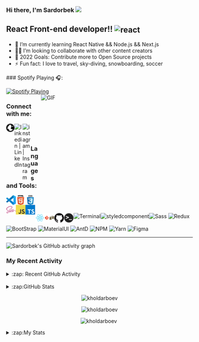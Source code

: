 ### Hi there, I'm Sardorbek <img src="https://media.giphy.com/media/hvRJCLFzcasrR4ia7z/giphy.gif" width="25px">

## React Front-end developer!! <img align="center" alt="react" width="85px" src="https://media.giphy.com/media/iFmw13LV1hHhViPPWz/giphy.gif"/>

- 🌱 I’m currently learning React Native && Node.js && Next.js
- 👨‍💻 I’m looking to collaborate with other content creators
- 🥅 2022 Goals: Contribute more to Open Source projects
- ⚡ Fun fact: I love to travel, sky-diving, snowboarding, soccer

<p float="row">
### Spotify Playing 🎧:
 
[<img src="https://www.southeastblack.com/x/cdn/?https://storage.googleapis.com/production-homestead-v1-0-0/750/376750/UB0wWwig/85bb7a9b2142425e868c707f14d4e0cb" alt="Spotify Playing" width="410" height='320' />](https://open.spotify.com/playlist/4QRUxt16srvkyh7W08g3Wk)
 <img align="right" alt="GIF" src="https://media.giphy.com/media/qgQUggAC3Pfv687qPC/giphy.gif" width="410" height="320"/>
 
</p>

### Connect with me:

[<img align="left" alt="portfolio" width="22px" src="https://raw.githubusercontent.com/iconic/open-iconic/master/svg/globe.svg"/>][website]
[<img align="left" alt="linkedin | LinkedIn" width="22px" src="https://cdn.jsdelivr.net/npm/simple-icons@v3/icons/linkedin.svg" />][linkedin]
[<img align="left"  alt="instagram | Instagram" width="22px" src="https://cdn.jsdelivr.net/npm/simple-icons@v3/icons/instagram.svg"/>][instagram]

<br />
<br />

### Languages and Tools:

<img align="left" alt="Visual Studio Code" width="26px" src="https://raw.githubusercontent.com/github/explore/80688e429a7d4ef2fca1e82350fe8e3517d3494d/topics/visual-studio-code/visual-studio-code.png"/>
<img align="left" alt="HTML5" width="26px" src="https://raw.githubusercontent.com/github/explore/80688e429a7d4ef2fca1e82350fe8e3517d3494d/topics/html/html.png"/>
<img align="left" alt="CSS3" width="26px" src="https://raw.githubusercontent.com/github/explore/80688e429a7d4ef2fca1e82350fe8e3517d3494d/topics/css/css.png"/>
<img align="left" alt="Sass" width="26px" src="https://raw.githubusercontent.com/github/explore/80688e429a7d4ef2fca1e82350fe8e3517d3494d/topics/sass/sass.png"/>
<img align="left" alt="JavaScript" width="26px" src="https://raw.githubusercontent.com/github/explore/80688e429a7d4ef2fca1e82350fe8e3517d3494d/topics/javascript/javascript.png"/>
<img align="left" alt="HTML5" width="26px" src="https://raw.githubusercontent.com/github/explore/80688e429a7d4ef2fca1e82350fe8e3517d3494d/topics/typescript/typescript.png"/>
<img align="left" alt="React" width="26px" src="https://raw.githubusercontent.com/github/explore/80688e429a7d4ef2fca1e82350fe8e3517d3494d/topics/react/react.png"/>
<img align="left" alt="Git" width="26px" src="https://raw.githubusercontent.com/github/explore/80688e429a7d4ef2fca1e82350fe8e3517d3494d/topics/git/git.png" />
<img align="left" alt="GitHub" width="26px" src="https://raw.githubusercontent.com/github/explore/78df643247d429f6cc873026c0622819ad797942/topics/github/github.png"/>
<img align="left" alt="Terminal" width="26px" src="https://raw.githubusercontent.com/github/explore/80688e429a7d4ef2fca1e82350fe8e3517d3494d/topics/terminal/terminal.png"/>
<img align="left" alt="Terminal"  src="https://img.shields.io/badge/-React-45b8d8?style=flat-square&logo=react&logoColor=white"/>
<img align="left" alt="styledcomponent"  src="https://img.shields.io/badge/-Styled_Components-db7092?style=flat-square&logo=styled-components&logoColor=white"/>

![Sass](https://img.shields.io/badge/-Sass-CC6699?style=flat-square&logo=sass&logoColor=white)
![Redux](https://img.shields.io/badge/-Redux-764ABC?style=flat-square&logo=redux&logoColor=white)
<br />
<br />
![BootStrap](https://img.shields.io/badge/Bootstrap-563D7C?style=for-the-badge&logo=bootstrap&logoColor=white)
![MaterialUI](https://img.shields.io/badge/Material%20UI-007FFF?style=for-the-badge&logo=mui&logoColor=white)
![AntD](https://img.shields.io/badge/Ant%20Design-1890FF?style=for-the-badge&logo=antdesign&logoColor=white)
![NPM](https://img.shields.io/badge/npm-CB3837?style=for-the-badge&logo=npm&logoColor=white)
![Yarn](https://img.shields.io/badge/Yarn-2C8EBB?style=for-the-badge&logo=yarn&logoColor=white)
![Figma](https://img.shields.io/badge/Figma-F24E1E?style=for-the-badge&logo=figma&logoColor=white)
<br />

---

![Sardorbek's GitHub activity graph](https://activity-graph.herokuapp.com/graph?username=kholdarboev&theme=xcode)

### My Recent Activity
<!--START_SECTION:activity-->

<!--END_SECTION:activity-->
 <details>
   <summary>:zap: Recent GitHub Activity</summary>

</details>

<br>
 <details>
    <summary>:zap:GitHub Stats </summary> 
  </details>  
<p align="center">
 <img src="https://github-readme-stats-six-murex-58.vercel.app/api?username=kholdarboev&show_icons=true&hide_border=false&title_color=ff652f&icon_color=FFE400&bg_color=09131B&text_color=ffffff&border_color=0c1a25" alt="kholdarboev"/> 
 </p>

 <p align="center"><img  src="https://github-readme-streak-stats.herokuapp.com/?user=kholdarboev&&theme=tokyonight" alt="kholdarboev" /></p>
   <p align="center">
<img   src="https://github-readme-stats.vercel.app/api/top-langs?username=kholdarboev&show_icons=true&locale=en&layout=compact&theme=tokyonight" alt="kholdarboev" />
  <img [![Top Langs](https://github-readme-stats.vercel.app/api/top-langs/?username=anuraghazra&layout=compact)](https://github.com/anuraghazra/github-readme-stats)/>
 </p>
 
  <details>
  <summary>:zap:My Stats</summary>
  <img align="left" color="black" alt="kholdarboev's GitHub Stats" src="https://media.giphy.com/media/iFmw13LV1hHhViPPWz/giphy.gif" />
     <img align="right" src="https://media.giphy.com/media/LmNwrBhejkK9EFP504/giphy.gif"/>
  </details>
  

[website]: https://kholdarboev.netlify.app
[instagram]: https://www.instagram.com/andijan_07/
[linkedin]: https://linkedin.com/in/kholdarboev
